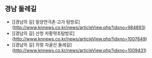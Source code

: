 ## 경남 둘레길
- [[경남의 길] 밀양연극촌·고가 탐방로] (http://www.knnews.co.kr/news/articleView.php?idxno=984893)
- [[경남의 길] 산청 차황약초탐방로] (http://www.knnews.co.kr/news/articleView.php?idxno=1007649)
- [[경남의 길] 의령 자굴산 둘레길] (http://www.knnews.co.kr/news/articleView.php?idxno=1009431)

